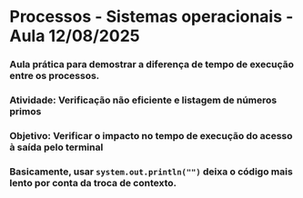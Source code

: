 # Processos - Sistemas operacionais - Aula 12/08/2025

### Aula prática para demostrar a diferença de tempo de execução entre os processos.

### **Atividade:** Verificação não eficiente e listagem de números primos
### **Objetivo:**	Verificar o impacto no tempo de execução do acesso à saída pelo terminal

### Basicamente, usar `system.out.println("")` deixa o código mais lento por conta da troca de contexto.
